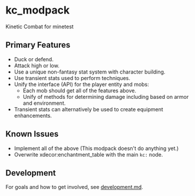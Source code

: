 # kc_modpack
Kinetic Combat for minetest

## Primary Features
* Duck or defend.
* Attack high or low.
* Use a unique non-fantasy stat system with character building.
* Use transient stats used to perform techniques.
* Unify the interface (API) for the player entity and mobs:
  * Each mob should get all of the features above.
  * Unify of methods for determining damage including based on armor and environment.
* Transient stats can alternatively be used to create equipment enhancements.

## Known Issues
* Implement all of the above (This modpack doesn't do anything yet.)
* Overwrite xdecor:enchantment_table with the main `kc:` node.


## Development
For goals and how to get involved, see [development.md](development.md).
